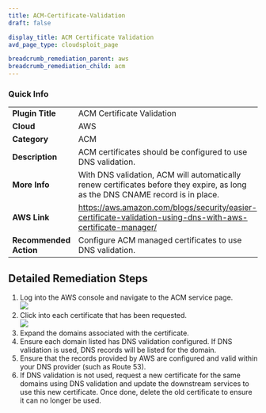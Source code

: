 ```yaml
---
title: ACM-Certificate-Validation
draft: false

display_title: ACM Certificate Validation
avd_page_type: cloudsploit_page

breadcrumb_remediation_parent: aws
breadcrumb_remediation_child: acm
---
```

### Quick Info

| | |
|-|-|
| **Plugin Title** | ACM Certificate Validation |
| **Cloud** | AWS |
| **Category** | ACM |
| **Description** | ACM certificates should be configured to use DNS validation. |
| **More Info** | With DNS validation, ACM will automatically renew certificates before they expire, as long as the DNS CNAME record is in place. |
| **AWS Link** | https://aws.amazon.com/blogs/security/easier-certificate-validation-using-dns-with-aws-certificate-manager/ |
| **Recommended Action** | Configure ACM managed certificates to use DNS validation. |

## Detailed Remediation Steps

1. Log into the AWS console and navigate to the ACM service page.\
![](/path/to/some/image.png)
2. Click into each certificate that has been requested. \
![](/path/to/some/image.png)
3. Expand the domains associated with the certificate.
4. Ensure each domain listed has DNS validation configured. If DNS validation is used, DNS records will be listed for the domain.
5. Ensure that the records provided by AWS are configured and valid within your DNS provider (such as Route 53).
6. If DNS validation is not used, request a new certificate for the same domains using DNS validation and update the downstream services to use this new certificate. Once done, delete the old certificate to ensure it can no longer be used.
